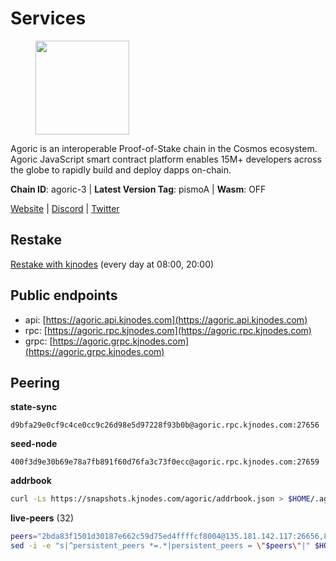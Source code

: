 # Services

<figure><img src="https://raw.githubusercontent.com/kj89/testnet_manuals/main/pingpub/logos/agoric.png" width="150" alt=""><figcaption></figcaption></figure>

Agoric is an interoperable Proof-of-Stake chain in the Cosmos ecosystem.  Agoric JavaScript smart contract platform enables 15M+ developers across the  globe to rapidly build and deploy dapps on-chain.

**Chain ID**: agoric-3 | **Latest Version Tag**: pismoA | **Wasm**: OFF

[Website](https://agoric.com) | [Discord](https://discord.com/invite/qDW8DRes4s) | [Twitter](https://twitter.com/agoric)

## Restake

[Restake with kjnodes](https://restake.app/agoric/agoricvaloper1ku5sm2twlsywdrp4wz3kfwgyrtqtp0lpr3nvk8) (every day at 08:00, 20:00)
## Public endpoints

* api: [https://agoric.api.kjnodes.com](https://agoric.api.kjnodes.com)
* rpc: [https://agoric.rpc.kjnodes.com](https://agoric.rpc.kjnodes.com)
* grpc: [https://agoric.grpc.kjnodes.com](https://agoric.grpc.kjnodes.com)

## Peering

**state-sync**

```text
d9bfa29e0cf9c4ce0cc9c26d98e5d97228f93b0b@agoric.rpc.kjnodes.com:27656
```

**seed-node**

```text
400f3d9e30b69e78a7fb891f60d76fa3c73f0ecc@agoric.rpc.kjnodes.com:27659
```

**addrbook**
```bash
curl -Ls https://snapshots.kjnodes.com/agoric/addrbook.json > $HOME/.agoric/config/addrbook.json
```

**live-peers** (32)
```bash
peers="2bda83f1501d30187e662c59d75ed4ffffcf8004@135.181.142.117:26656,80e8d307c7b1e7027645a0054ba3e08addfa83b2@88.99.217.85:26656,023be2465f7292cb3284a50787d6edc5a75c62a2@95.214.52.166:26656,2aedd7163a8ee725507e461b13fb90c091ee1c42@128.0.51.32:26656,d03a9974f14ae380fdb7caf46ec71ce5278f0356@34.72.231.9:26656,d9bfa29e0cf9c4ce0cc9c26d98e5d97228f93b0b@65.109.88.38:27656,63bd6649f80362ce513027d99ef32c826fdbd259@45.9.62.136:26656,a38a30c1dd31f63be2befd40b82964b215c3c288@165.22.251.28:26656,0837c0dac0bb15e79e64207bb0fa5a9a6fa42ad4@178.62.116.62:26656,4eea1e0a22d8d2ade108fc5f8e07d6d6e711e909@65.108.10.138:26656,711f6f36a6ec3924b6d721de6adce604092e59f2@116.202.226.169:26656,f095bb53006ebddcbbf29c8df70dddcba6419e36@142.93.145.13:26656,05f967bf55fee6647e69bdfca69f064d7e4876c5@128.199.128.15:26060,ca4c3b9d0cf78d934a3b972c328db2e4a9a66c42@64.32.40.134:26656,059f6ccc82a5bdd61e9089914368d0aade14fac0@159.89.101.239:26060,0464c8dded70d01f5ab50a8d6047a6b27ddf2ccd@84.244.95.232:26656,e5970b2440e4083c7d74b51c8991ac9fd0f54dc0@162.55.132.48:15634,b6396f86d6d73a99e1957ea202840d6f48eb03c9@44.192.103.233:26656,0f642db2770d4dd3e0d030b2f14f1365e40f3b38@185.146.148.101:26657,d56af8cb0716909f9b804e7dec8c1d34ae4eed16@65.108.142.81:26676,1d4d7b77e79c2dad9e8586df4f30c7b550f5d49b@13.40.153.111:26656,2f524fbc73a8b0daa29f2ba0b7642aae62bea86f@65.108.144.8:26656,47c35c8137ad2098e0b2a79077fea93a530034d8@185.144.83.130:26656,23fd78b96fc7f17b47fc4a0d442b0ec53faebd88@157.90.91.20:12656,a9b9a3217ba1c609717989a2dc75207ea51a7ff5@164.92.103.79:32588,fb3c53630803da3947a54ac76bae6bd6e989a058@104.197.102.190:26656,320dd22ee85e2b68f891b670331eb9fec9dc419e@80.64.208.63:26656,e759de7a872eff293ab1316a0745eb5fdd5614f3@88.217.142.187:26656,f8ff12a774770fea36beadb303ccffc86863c6ec@65.109.69.59:14456,8832d61e9b8856c0a80e240970a9200c69c101b7@88.99.161.228:21156,1ed533e5a4bd9749dc11f0cc22a6e3d92bdea4b4@34.171.201.87:26656,e70955351f601ea5be9a9bf41032949a777f31b3@207.244.255.229:10003"
sed -i -e "s|^persistent_peers *=.*|persistent_peers = \"$peers\"|" $HOME/.agoric/config/config.toml
```
